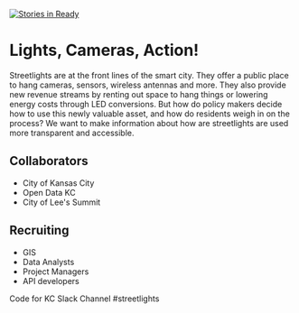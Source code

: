 [![Stories in Ready](https://badge.waffle.io/codeforkansascity/streetlights.png?label=ready&title=Ready)](http://waffle.io/codeforkansascity/streetlights)

# Lights, Cameras, Action!
Streetlights are at the front lines of the smart city. 
They offer a public place to hang cameras, sensors, wireless antennas and more. 
They also provide new revenue streams by renting out space to hang things or lowering energy costs through LED conversions. 
But how do policy makers decide how to use this newly valuable asset, and how do residents weigh in on the process? 
We want to make information about how are streetlights are used more transparent and accessible.

## Collaborators
* City of Kansas City
* Open Data KC
* City of Lee's Summit

## Recruiting
* GIS
* Data Analysts
* Project Managers
* API developers

Code for KC Slack Channel     #streetlights
